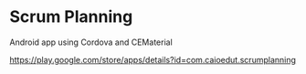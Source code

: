 # Scrum Planning #
Android app using Cordova and CEMaterial

https://play.google.com/store/apps/details?id=com.caioedut.scrumplanning
